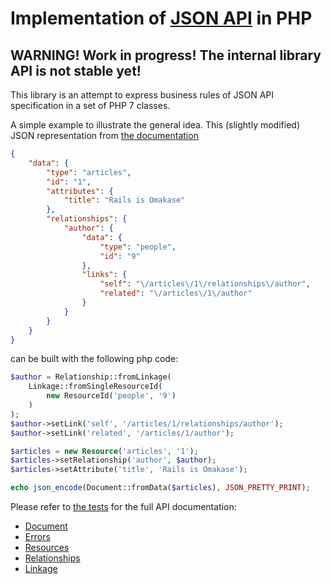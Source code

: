 # Implementation of [JSON API](http://jsonapi.org) in PHP

## WARNING! Work in progress! The internal library API is not stable yet!
This library is an attempt to express business rules of JSON API specification in a set of PHP 7 classes.

A simple example to illustrate the general idea. This (slightly modified) JSON representation from
[the documentation](http://jsonapi.org/format/#document-resource-objects)

```json
{
    "data": {
        "type": "articles",
        "id": "1",
        "attributes": {
            "title": "Rails is Omakase"
        },
        "relationships": {
            "author": {
                "data": {
                    "type": "people",
                    "id": "9"
                },
                "links": {
                    "self": "\/articles\/1\/relationships\/author",
                    "related": "\/articles\/1\/author"
                }
            }
        }
    }
}
```
can be built with the following php code:
```php
$author = Relationship::fromLinkage(
    Linkage::fromSingleResourceId(
        new ResourceId('people', '9')
    )
);
$author->setLink('self', '/articles/1/relationships/author');
$author->setLink('related', '/articles/1/author');

$articles = new Resource('articles', '1');
$articles->setRelationship('author', $author);
$articles->setAttribute('title', 'Rails is Omakase');

echo json_encode(Document::fromData($articles), JSON_PRETTY_PRINT);
```

Please refer to [the tests](./test) for the full API documentation:
* [Document](./test/Document/DocumentTest.php)
* [Errors](./test/Document/ErrorTest.php)
* [Resources](./test/Document/Resource/ResourceTest.php)
* [Relationships](./test/Document/Resource/Relationship/RelationshipTest.php)
* [Linkage](./test/Document/Resource/Relationship/LinkageTest.php)
